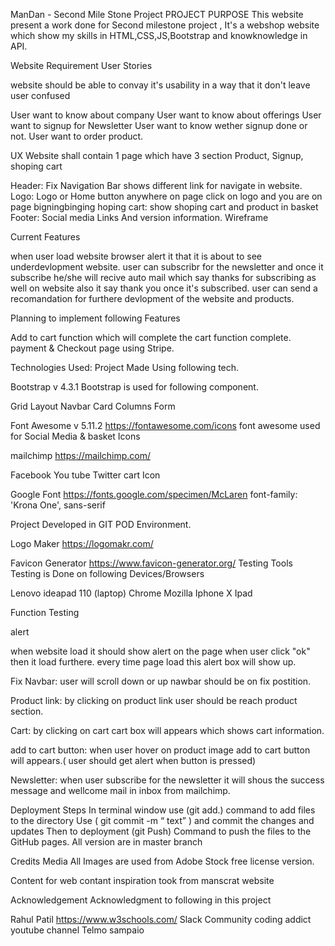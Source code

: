 ManDan - Second Mile Stone Project
PROJECT PURPOSE
This website present a work done for  Second milestone project , It's a webshop website which show my skills in HTML,CSS,JS,Bootstrap and knowknowledge in API.


Website Requirement
User Stories

website should be able to convay it's usability in a way that it don't leave user confused 

User want to know about company
User want to know about offerings
User want to signup for Newsletter
User want to know wether signup done or not.
User want to order product.

UX
Website shall contain 1 page which have 3 section Product, Signup, shoping cart

Header: Fix Navigation Bar shows different link for navigate in website.
Logo: Logo or Home button anywhere on page click on logo and you are on page bigningbinging 
hoping cart: show shoping cart and product in basket
Footer: Social media Links And version information.
Wireframe

Current Features

when user load website browser alert it that it is about to see underdevlopment website.
user can subscribr for the newsletter and once it subscribe he/she will recive auto mail which say thanks for subscribing as well on website also it say thank you once it's subscribed.
user can send a recomandation for furthere devlopment of the website and products.


Planning to implement following Features

Add to cart function which will complete the cart function complete.
payment & Checkout page using Stripe.

Technologies Used:
Project Made Using following tech.

Bootstrap v 4.3.1
Bootstrap is used for following component.

Grid Layout
Navbar
Card Columns
Form

Font Awesome v 5.11.2
https://fontawesome.com/icons font awesome used for Social Media & basket Icons

mailchimp
https://mailchimp.com/

Facebook
You tube
Twitter
cart Icon

Google Font
https://fonts.google.com/specimen/McLaren
font-family: 'Krona One', sans-serif

Project Developed in GIT POD Environment.

Logo Maker
https://logomakr.com/

Favicon Generator
https://www.favicon-generator.org/
Testing
Tools
Testing is Done on following Devices/Browsers

Lenovo ideapad 110 (laptop)
Chrome
Mozilla
Iphone X
Ipad






Function Testing

alert

when website load it should show alert on the page when user click "ok" then it load furthere. every time page load this alert box will show up.

Fix Navbar: user will scroll down or up nawbar should be on fix postition.

Product link: by clicking on product link user should be reach product section.

Cart: by clicking on cart cart box will appears which shows cart information.

add to cart button: when user hover on product image add to cart button will appears.( user should get alert when button is pressed)

Newsletter: when user subscribe for the newsletter it will shous the success message and wellcome mail in inbox from mailchimp.






Deployment Steps
In terminal window use (git add.) command to add files to the directory
Use ( git commit -m “ text” ) and commit the changes and updates
Then to deployment (git Push) Command to push the files to the GitHub pages.
All version are in master branch

Credits
Media
All Images are used from Adobe Stock free license version.

Content
for web contant inspiration took from manscrat website

Acknowledgement
Acknowledgment to following in this project

Rahul Patil
https://www.w3schools.com/
Slack Community
coding addict youtube channel 
Telmo sampaio